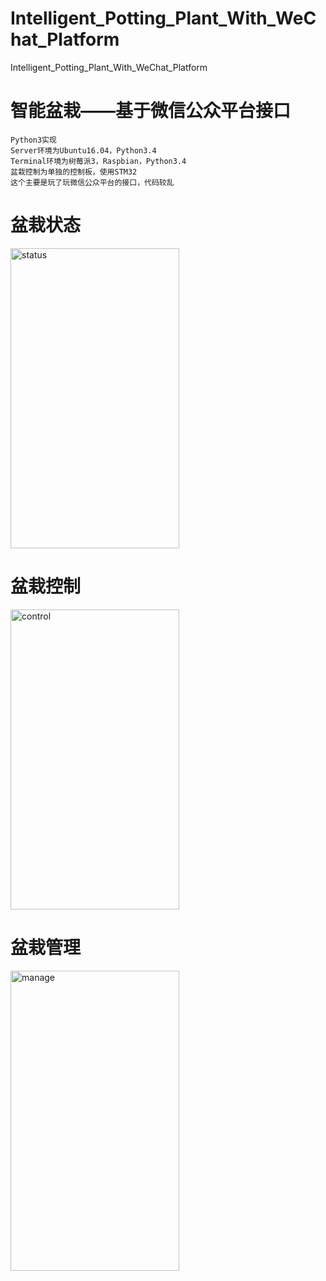 # Intelligent_Potting_Plant_With_WeChat_Platform
Intelligent_Potting_Plant_With_WeChat_Platform

# 智能盆栽——基于微信公众平台接口
    Python3实现
    Server环境为Ubuntu16.04，Python3.4
    Terminal环境为树莓派3，Raspbian，Python3.4
    盆栽控制为单独的控制板，使用STM32
    这个主要是玩了玩微信公众平台的接口，代码较乱


# 盆栽状态
<img src="https://github.com/Higor777/Intelligent_Potting_Plant_With_WeChat_Platform/blob/master/status.png" width="270"  height="480" alt="status"/>

# 盆栽控制
<img src="https://github.com/Higor777/Intelligent_Potting_Plant_With_WeChat_Platform/blob/master/control.png" width="270"  height="480" alt="control"/>

# 盆栽管理
<img src="https://github.com/Higor777/Intelligent_Potting_Plant_With_WeChat_Platform/blob/master/manage.png" width="270"  height="480" alt="manage"/>

